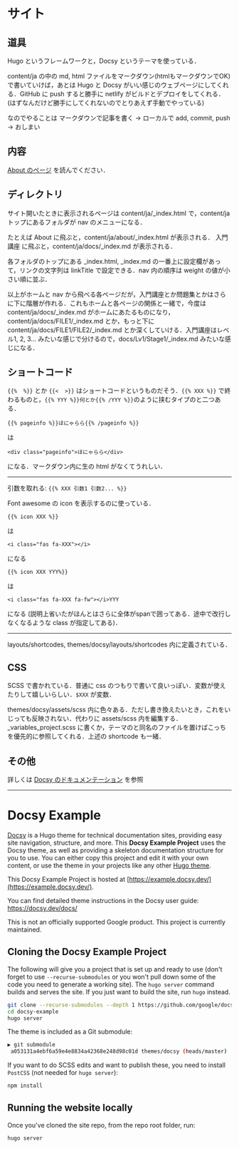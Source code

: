 # サイト

## 道具

Hugo というフレームワークと，Docsy というテーマを使っている．

content/ja の中の md, html ファイルをマークダウン(htmlもマークダウンでOK)で書いていけば，あとは Hugo と Docsy がいい感じのウェブページにしてくれる．GitHub に push すると勝手に netlify がビルドとデプロイをしてくれる．(はずなんだけど勝手にしてくれないのでとりあえず手動でやっている)

なのでやることは マークダウンで記事を書く → ローカルで add, commit, push → おしまい

## 内容

[About のページ](https://kotohazi.netlify.com/about/) を読んでください．

## ディレクトリ

サイト開いたときに表示されるページは content/ja/_index.html で，content/ja トップにあるフォルダが nav のメニューになる．

たとえば About に飛ぶと，content/ja/about/_index.html が表示される．
入門講座 に飛ぶと，content/ja/docs/_index.md が表示される．

各フォルダのトップにある _index.html, _index.md の一番上に設定欄があって，リンクの文字列は linkTitle で設定できる．nav 内の順序は weight の値が小さい順に並ぶ．

以上がホームと nav から飛べる各ページだが，入門講座とか問題集とかはさらに下に階層が作れる．これもホームと各ページの関係と一緒で，今度は content/ja/docs/_index.md がホームにあたるものになり，content/ja/docs/FILE1/_index.md とか，もっと下にcontent/ja/docs/FILE1/FILE2/_index.md とか深くしていける．入門講座はレベル1, 2, 3... みたいな感じで分けるので，docs/Lv1/Stage1/_index.md みたいな感じになる．

## ショートコード

```{{%  %}}``` とか ```{{<  >}}``` はショートコードというものだそう．```{{% XXX %}}``` で終わるものと，```{{% YYY %}}何とか{{% /YYY %}}```のように挟むタイプのと二つある．

```{{% pageinfo %}}ほにゃらら{{% /pageinfo %}}```

は

```<div class="pageinfo">ほにゃらら</div>```

になる．マークダウン内に生の html がなくてうれしい．

---

引数を取れる: ```{{% XXX 引数1 引数2... %}}```

Font awesome の icon を表示するのに使っている．

```{{% icon XXX %}}```

は

```<i class="fas fa-XXX"></i>```

になる

```{{% icon XXX YYY%}}```

は

```<i class="fas fa-XXX fa-fw"></i>YYY```

になる (説明上省いたがほんとはさらに全体がspanで囲ってある．途中で改行しなくなるような class が指定してある)．

---

layouts/shortcodes, themes/docsy/layouts/shortcodes 内に定義されている．

## CSS

SCSS で書かれている．普通に css のつもりで書いて良いっぽい．変数が使えたりして嬉しいらしい．```$XXX``` が変数．

themes/docsy/assets/scss 内に色々ある．ただし書き換えたいとき，これをいじっても反映されない．代わりに assets/scss 内を編集する．_variables_project.scss に書くか，テーマのと同名のファイルを置けばこっちを優先的に参照してくれる．上述の shortcode も一緒．

## その他

詳しくは [Docsy のドキュメンテーション](https://www.docsy.dev/docs/) を参照

---

# Docsy Example

[Docsy](https://github.com/google/docsy) is a Hugo theme for technical documentation sites, providing easy site navigation, structure, and more. This **Docsy Example Project** uses the Docsy theme, as well as providing a skeleton documentation structure for you to use. You can either copy this project and edit it with your own content, or use the theme in your projects like any other [Hugo theme](https://gohugo.io/themes/installing-and-using-themes/).

This Docsy Example Project is hosted at [https://example.docsy.dev/](https://example.docsy.dev/).

You can find detailed theme instructions in the Docsy user guide: https://docsy.dev/docs/

This is not an officially supported Google product. This project is currently maintained.

## Cloning the Docsy Example Project

The following will give you a project that is set up and ready to use (don't forget to use `--recurse-submodules` or you won't pull down some of the code you need to generate a working site). The `hugo server` command builds and serves the site. If you just want to build the site, run `hugo` instead.

```bash
git clone --recurse-submodules --depth 1 https://github.com/google/docsy-example.git
cd docsy-example
hugo server
```

The theme is included as a Git submodule:

```bash
▶ git submodule
 a053131a4ebf6a59e4e8834a42368e248d98c01d themes/docsy (heads/master)
```

If you want to do SCSS edits and want to publish these, you need to install `PostCSS` (not needed for `hugo server`):

```bash
npm install
```

<!--### Cloning the Example from the Theme Project


```bash
git clone --recurse-submodules --depth 1 https://github.com/docsy.git
cd tech-doc-hugo-theme/exampleSite
HUGO_THEMESDIR="../.." hugo server
```


Note that the Hugo Theme Site requires the `exampleSite` to live in a subfolder of the theme itself. To avoid recursive duplication, the example site is added as a Git subtree:

```bash
git subtree add --prefix exampleSite https://github.com/google/docsy.git  master --squash
```

To pull in changes, see `pull-deps.sh` script in the theme.-->

## Running the website locally

Once you've cloned the site repo, from the repo root folder, run:

```
hugo server
```
